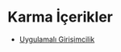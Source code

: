 # Karma İçerikler

- [Uygulamalı Girişimcilik](./Karma%20%C4%B0%C3%A7erikler/Uygulamal%C4%B1%20Giri%C5%9Fimcilik.rar)
